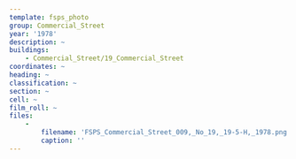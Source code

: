 ```yaml
---
template: fsps_photo
group: Commercial_Street
year: '1978'
description: ~
buildings:
    - Commercial_Street/19_Commercial_Street
coordinates: ~
heading: ~
classification: ~
section: ~
cell: ~
film_roll: ~
files:
    -
        filename: 'FSPS_Commercial_Street_009,_No_19,_19-5-H,_1978.png'
        caption: ''
---
```

